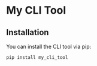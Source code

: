 # My CLI Tool

## Installation

You can install the CLI tool via pip:

```sh
pip install my_cli_tool
